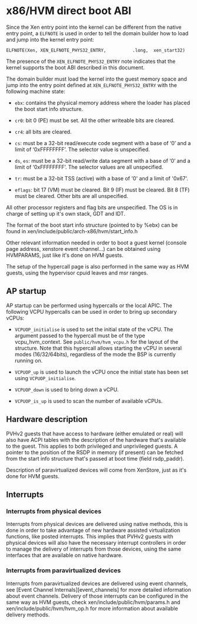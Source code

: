 # x86/HVM direct boot ABI #

Since the Xen entry point into the kernel can be different from the
native entry point, a `ELFNOTE` is used in order to tell the domain
builder how to load and jump into the kernel entry point:

    ELFNOTE(Xen, XEN_ELFNOTE_PHYS32_ENTRY,          .long,  xen_start32)

The presence of the `XEN_ELFNOTE_PHYS32_ENTRY` note indicates that the
kernel supports the boot ABI described in this document.

The domain builder must load the kernel into the guest memory space and
jump into the entry point defined at `XEN_ELFNOTE_PHYS32_ENTRY` with the
following machine state:

 * `ebx`: contains the physical memory address where the loader has placed
   the boot start info structure.

 * `cr0`: bit 0 (PE) must be set. All the other writeable bits are cleared.

 * `cr4`: all bits are cleared.

 * `cs`: must be a 32-bit read/execute code segment with a base of ‘0’
   and a limit of ‘0xFFFFFFFF’. The selector value is unspecified.

 * `ds`, `es`: must be a 32-bit read/write data segment with a base of
   ‘0’ and a limit of ‘0xFFFFFFFF’. The selector values are all unspecified.

 * `tr`: must be a 32-bit TSS (active) with a base of '0' and a limit of '0x67'.

 * `eflags`: bit 17 (VM) must be cleared. Bit 9 (IF) must be cleared.
   Bit 8 (TF) must be cleared. Other bits are all unspecified.

All other processor registers and flag bits are unspecified. The OS is in
charge of setting up it's own stack, GDT and IDT.

The format of the boot start info structure (pointed to by %ebx) can be found
in xen/include/public/arch-x86/hvm/start\_info.h

Other relevant information needed in order to boot a guest kernel
(console page address, xenstore event channel...) can be obtained
using HVMPARAMS, just like it's done on HVM guests.

The setup of the hypercall page is also performed in the same way
as HVM guests, using the hypervisor cpuid leaves and msr ranges.

## AP startup ##

AP startup can be performed using hypercalls or the local APIC.
The following VCPU hypercalls can be used in order to bring up secondary vCPUs:

 * `VCPUOP_initialise` is used to set the initial state of the vCPU. The
   argument passed to the hypercall must be of the type vcpu\_hvm\_context.
   See `public/hvm/hvm_vcpu.h` for the layout of the structure. Note that
   this hypercall allows starting the vCPU in several modes (16/32/64bits),
   regardless of the mode the BSP is currently running on.

 * `VCPUOP_up` is used to launch the vCPU once the initial state has been
   set using `VCPUOP_initialise`.

 * `VCPUOP_down` is used to bring down a vCPU.

 * `VCPUOP_is_up` is used to scan the number of available vCPUs.

## Hardware description ##

PVHv2 guests that have access to hardware (either emulated or real) will also
have ACPI tables with the description of the hardware that's available to the
guest. This applies to both privileged and unprivileged guests. A pointer to
the position of the RSDP in memory (if present) can be fetched from the start
info structure that's passed at boot time (field rsdp\_paddr).

Description of paravirtualized devices will come from XenStore, just as it's
done for HVM guests.

## Interrupts ##

### Interrupts from physical devices ###

Interrupts from physical devices are delivered using native methods, this is
done in order to take advantage of new hardware assisted virtualization
functions, like posted interrupts. This implies that PVHv2 guests with physical
devices will also have the necessary interrupt controllers in order to manage
the delivery of interrupts from those devices, using the same interfaces that
are available on native hardware.

### Interrupts from paravirtualized devices ###

Interrupts from paravirtualized devices are delivered using event channels, see
[Event Channel Internals][event_channels] for more detailed information about
event channels. Delivery of those interrupts can be configured in the same way
as HVM guests, check xen/include/public/hvm/params.h and
xen/include/public/hvm/hvm\_op.h for more information about available delivery
methods.
